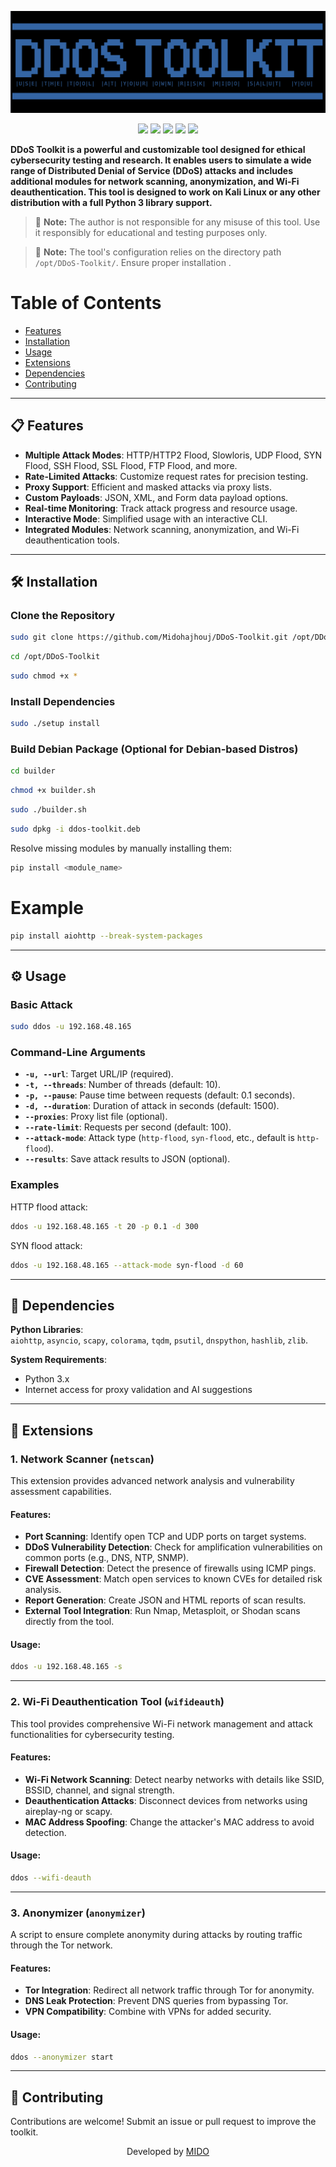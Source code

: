 <p align="center"> 
  <img src="/test/imgs.jpg"> 
</p>
<p align="center">
  <img src="https://img.shields.io/badge/Platform-Kali Linux-a80505?style=flat-square">
  <img src="https://img.shields.io/badge/License-MIT-a80505?style=flat-square">
  <img src="https://img.shields.io/github/v/release/Midohajhouj/DDoS-Toolkit?label=Version&color=a80505">
  <img src="https://img.shields.io/badge/Open%20Source-Yes-darkviolet?style=flat-square&color=a80505">
  <img src="https://img.shields.io/github/languages/top/Midohajhouj/DDoS-Toolkit?color=a80505">
</p>

**DDoS Toolkit is a powerful and customizable tool designed for ethical cybersecurity testing and research. It enables users to simulate a wide range of Distributed Denial of Service (DDoS) attacks and includes additional modules for network scanning, anonymization, and Wi-Fi deauthentication. This tool is designed to work on Kali Linux or any other distribution with a full Python 3 library support.**

> 🚨 **Note:** The author is not responsible for any misuse of this tool. Use it responsibly for educational and testing purposes only.

> 🚨 **Note:** The tool's configuration relies on the directory path `/opt/DDoS-Toolkit/`. Ensure proper installation .

# Table of Contents

- [Features](#Features)                                          
- [Installation](#Installation)    
- [Usage](#Usage)
- [Extensions](#Extensions)
- [Dependencies](#Dependencies)               
- [Contributing](#Contributing)
 
---

## 📋 Features

- **Multiple Attack Modes**: HTTP/HTTP2 Flood, Slowloris, UDP Flood, SYN Flood, SSH Flood, SSL Flood, FTP Flood, and more.
- **Rate-Limited Attacks**: Customize request rates for precision testing.
- **Proxy Support**: Efficient and masked attacks via proxy lists.
- **Custom Payloads**: JSON, XML, and Form data payload options.
- **Real-time Monitoring**: Track attack progress and resource usage.
- **Interactive Mode**: Simplified usage with an interactive CLI.
- **Integrated Modules**: Network scanning, anonymization, and Wi-Fi deauthentication tools.

---

## 🛠️ Installation

### Clone the Repository
```bash
sudo git clone https://github.com/Midohajhouj/DDoS-Toolkit.git /opt/DDoS-Toolkit
```
```bash
cd /opt/DDoS-Toolkit
```
```bash
sudo chmod +x *
```

### Install Dependencies
```bash
sudo ./setup install
```

### Build Debian Package (Optional for Debian-based Distros)
```bash
cd builder
```
```bash
chmod +x builder.sh
```
```bash
sudo ./builder.sh
```
```bash
sudo dpkg -i ddos-toolkit.deb
```

Resolve missing modules by manually installing them:
```bash
pip install <module_name>
```
# Example

```bash
pip install aiohttp --break-system-packages
```

---

## ⚙️ Usage

### Basic Attack
```bash
sudo ddos -u 192.168.48.165 
```

### Command-Line Arguments
- **`-u, --url`**: Target URL/IP (required).
- **`-t, --threads`**: Number of threads (default: 10).
- **`-p, --pause`**: Pause time between requests (default: 0.1 seconds).
- **`-d, --duration`**: Duration of attack in seconds (default: 1500).
- **`--proxies`**: Proxy list file (optional).
- **`--rate-limit`**: Requests per second (default: 100).
- **`--attack-mode`**: Attack type (`http-flood`, `syn-flood`, etc., default is `http-flood`).
- **`--results`**: Save attack results to JSON (optional).

### Examples
HTTP flood attack:
```bash
ddos -u 192.168.48.165 -t 20 -p 0.1 -d 300
```

SYN flood attack:
```bash
ddos -u 192.168.48.165 --attack-mode syn-flood -d 60
```

---

## 🔌 Dependencies

**Python Libraries**:  
`aiohttp`, `asyncio`, `scapy`, `colorama`, `tqdm`, `psutil`, `dnspython`, `hashlib`, `zlib`.  

**System Requirements**:  
- Python 3.x  
- Internet access for proxy validation and AI suggestions  

---

## 🌟 Extensions

### 1. **Network Scanner (`netscan`)**
This extension provides advanced network analysis and vulnerability assessment capabilities.

#### Features:
- **Port Scanning**: Identify open TCP and UDP ports on target systems.
- **DDoS Vulnerability Detection**: Check for amplification vulnerabilities on common ports (e.g., DNS, NTP, SNMP).
- **Firewall Detection**: Detect the presence of firewalls using ICMP pings.
- **CVE Assessment**: Match open services to known CVEs for detailed risk analysis.
- **Report Generation**: Create JSON and HTML reports of scan results.
- **External Tool Integration**: Run Nmap, Metasploit, or Shodan scans directly from the tool.

#### Usage:
```bash
ddos -u 192.168.48.165 -s
```

---

### 2. **Wi-Fi Deauthentication Tool (`wifideauth`)**
This tool provides comprehensive Wi-Fi network management and attack functionalities for cybersecurity testing.

#### Features:
- **Wi-Fi Network Scanning**: Detect nearby networks with details like SSID, BSSID, channel, and signal strength.
- **Deauthentication Attacks**: Disconnect devices from networks using aireplay-ng or scapy.
- **MAC Address Spoofing**: Change the attacker's MAC address to avoid detection.

#### Usage:
```bash
ddos --wifi-deauth
```

---

### 3. **Anonymizer (`anonymizer`)**
A script to ensure complete anonymity during attacks by routing traffic through the Tor network.

#### Features:
- **Tor Integration**: Redirect all network traffic through Tor for anonymity.
- **DNS Leak Protection**: Prevent DNS queries from bypassing Tor.
- **VPN Compatibility**: Combine with VPNs for added security.

#### Usage:
```bash
ddos --anonymizer start
```

---

## 🤝 Contributing
Contributions are welcome! Submit an issue or pull request to improve the toolkit.

<p align="center"> Developed by <a href="https://github.com/Midohajhouj">MIDO</a> </p>
